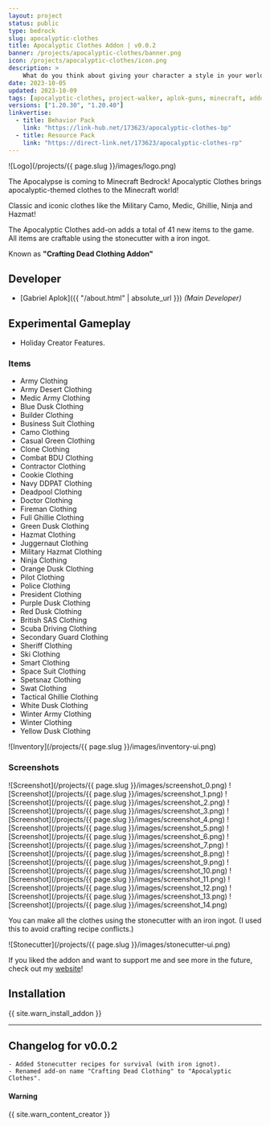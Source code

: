 ```yaml
---
layout: project
status: public
type: bedrock
slug: apocalyptic-clothes
title: Apocalyptic Clothes Addon | v0.0.2
banner: /projects/apocalyptic-clothes/banner.png
icon: /projects/apocalyptic-clothes/icon.png
description: >
    What do you think about giving your character a style in your world? Both survival and a zombie apocalypse! Make your own style and show to your friends.
date: 2023-10-05
updated: 2023-10-09
tags: [apocalyptic-clothes, project-walker, aplok-guns, minecraft, addon]
versions: ["1.20.30", "1.20.40"]
linkvertise:
  - title: Behavior Pack
    link: "https://link-hub.net/173623/apocalyptic-clothes-bp"
  - title: Resource Pack
    link: "https://direct-link.net/173623/apocalyptic-clothes-rp"
---
```


![Logo](/projects/{{ page.slug }}/images/logo.png)

The Apocalypse is coming to Minecraft Bedrock! Apocalyptic Clothes brings apocalyptic-themed clothes to the Minecraft world!

Classic and iconic clothes like the Military Camo, Medic, Ghillie, Ninja and Hazmat!

The Apocalyptic Clothes add-on adds a total of 41 new items to the game. All items are craftable using the stonecutter with a iron ingot.

Known as **"Crafting Dead Clothing Addon"**

## Developer

- [Gabriel Aplok]({{ "/about.html" | absolute_url }}) _(Main Developer)_

## Experimental Gameplay

- Holiday Creator Features.

### Items

- Army Clothing
- Army Desert Clothing
- Medic Army Clothing
- Blue Dusk Clothing
- Builder Clothing
- Business Suit Clothing
- Camo Clothing
- Casual Green Clothing
- Clone Clothing
- Combat BDU Clothing
- Contractor Clothing
- Cookie Clothing
- Navy DDPAT Clothing
- Deadpool Clothing
- Doctor Clothing
- Fireman Clothing
- Full Ghillie Clothing
- Green Dusk Clothing
- Hazmat Clothing
- Juggernaut Clothing
- Military Hazmat Clothing
- Ninja Clothing
- Orange Dusk Clothing
- Pilot Clothing
- Police Clothing
- President Clothing
- Purple Dusk Clothing
- Red Dusk Clothing
- British SAS Clothing
- Scuba Driving Clothing
- Secondary Guard Clothing
- Sheriff Clothing
- Ski Clothing
- Smart Clothing
- Space Suit Clothing
- Spetsnaz Clothing
- Swat Clothing
- Tactical Ghillie Clothing
- White Dusk Clothing
- Winter Army Clothing
- Winter Clothing
- Yellow Dusk Clothing

![Inventory](/projects/{{ page.slug }}/images/inventory-ui.png)

### Screenshots

![Screenshot](/projects/{{ page.slug }}/images/screenshot_0.png)
![Screenshot](/projects/{{ page.slug }}/images/screenshot_1.png)
![Screenshot](/projects/{{ page.slug }}/images/screenshot_2.png)
![Screenshot](/projects/{{ page.slug }}/images/screenshot_3.png)
![Screenshot](/projects/{{ page.slug }}/images/screenshot_4.png)
![Screenshot](/projects/{{ page.slug }}/images/screenshot_5.png)
![Screenshot](/projects/{{ page.slug }}/images/screenshot_6.png)
![Screenshot](/projects/{{ page.slug }}/images/screenshot_7.png)
![Screenshot](/projects/{{ page.slug }}/images/screenshot_8.png)
![Screenshot](/projects/{{ page.slug }}/images/screenshot_9.png)
![Screenshot](/projects/{{ page.slug }}/images/screenshot_10.png)
![Screenshot](/projects/{{ page.slug }}/images/screenshot_11.png)
![Screenshot](/projects/{{ page.slug }}/images/screenshot_12.png)
![Screenshot](/projects/{{ page.slug }}/images/screenshot_13.png)
![Screenshot](/projects/{{ page.slug }}/images/screenshot_14.png)

You can make all the clothes using the stonecutter with an iron ingot. (I used this to avoid crafting recipe conflicts.)

![Stonecutter](/projects/{{ page.slug }}/images/stonecutter-ui.png)

If you liked the addon and want to support me and see more in the future, check out my [website](https://gabriel-aplok.github.io/)!

## Installation

{{ site.warn_install_addon }}

---

## Changelog for v0.0.2

```
- Added Stonecutter recipes for survival (with iron ignot).
- Renamed add-on name "Crafting Dead Clothing" to "Apocalyptic Clothes".
```

<div class="alert alert-danger" role="alert">
  <h4 class="alert-heading">Warning</h4>
  <p>{{ site.warn_content_creator }}</p>
</div>
